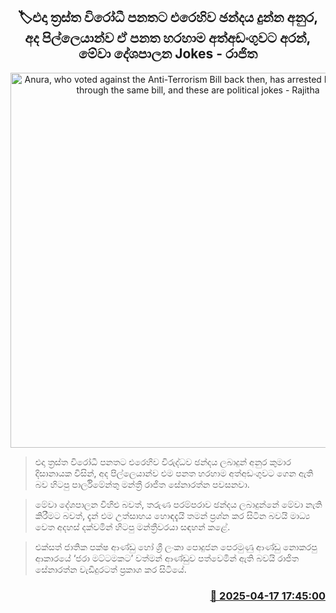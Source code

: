 <p align='center'><b><h2 align='center' title='Anura, who voted against the Anti-Terrorism Bill back then, has arrested Pillayan today through the same bill, and these are political jokes - Rajitha'>🏷එදා ත්‍රස්ත විරෝධී පනතට එරෙහිව ඡන්දය දුන්න අනුර, අද පිල්ලෙයාන්ව ඒ පනත හරහාම අත්අඩංගුවට අරන්, මේවා දේශපාලන Jokes - රාජිත</h2></b></p>
<p align='center'><img src='https://helakuru.sgp1.cdn.digitaloceanspaces.com/esana/images/lib/rajitha-senarathne-ttfg.jpg' width='600' alt='Anura, who voted against the Anti-Terrorism Bill back then, has arrested Pillayan today through the same bill, and these are political jokes - Rajitha'></p>

> එදා ත්‍රස්ත විරෝධී පනතට එරෙහිව විරුද්ධව ඡන්දය ලබාදුන් අනුර කුමාර දිසානායක විසින්, අද පිල්ලෙයාන්ව එම පනත හරහාම අත්අඩංගුවට ගෙන ඇති බව හිටපු පාර්ලිමේන්තු මන්ත්‍රී රාජිත සේනාරත්න පවසනවා.

> මේවා දේශපාලන විහිළු බවත්, තරුණ පරම්පරාව ඡන්දය ලබාදුන්නේ මේවා නැති කිරීමට බවත්, දැන් එම උත්සාහය හොඳදැයි තමන් ප්‍රශ්න කර සිටින බවයි මාධ්‍ය වෙත අදහස් දක්වමින් හිටපු මන්ත්‍රීවරයා සඳහන් ක‍ළේ.

> එක්සත් ජාතික පක්ෂ ආණ්ඩු හෝ ශ්‍රී ලංකා පොදුජන පෙරමුණු ආණ්ඩු නොකරපු ආකාරයේ ‘ජරා මට්ටමකට’ වත්මන් ආණ්ඩුව පත්වෙමින් ඇති බවයි රාජිත සේනාරත්න වැඩිදුරටත් ප්‍රකාශ කර සිටියේ.



<h3 align='right'><a href='https://www.helakuru.lk/esana/p/109284/'>📅 2025-04-17 17:45:00</a></h3>
